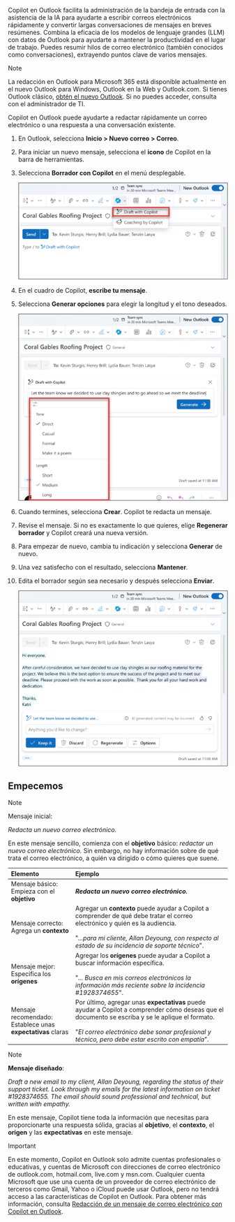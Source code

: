Copilot en Outlook facilita la administración de la bandeja de entrada con la asistencia de la IA para ayudarte a escribir correos electrónicos rápidamente y convertir largas conversaciones de mensajes en breves resúmenes. Combina la eficacia de los modelos de lenguaje grandes (LLM) con datos de Outlook para ayudarte a mantener la productividad en el lugar de trabajo. Puedes resumir hilos de correo electrónico (también conocidos como conversaciones), extrayendo puntos clave de varios mensajes.

> [!NOTE]
> La redacción en Outlook para Microsoft 365 está disponible actualmente en el nuevo Outlook para Windows, Outlook en la Web y Outlook.com. Si tienes Outlook clásico, [obtén el nuevo Outlook](https://support.microsoft.com/office/start-using-new-outlook-for-windows-4395454d-cb2f-4c16-bb24-fa4bb36650ae). Si no puedes acceder, consulta con el administrador de TI.

Copilot en Outlook puede ayudarte a redactar rápidamente un correo electrónico o una respuesta a una conversación existente.

1. En Outlook, selecciona **Inicio > Nuevo correo > Correo**.

1. Para iniciar un nuevo mensaje, selecciona el **icono** de Copilot en la barra de herramientas.

1. Selecciona **Borrador con Copilot** en el menú desplegable.

    ![Captura de pantalla del icono de Copilot en la barra de herramientas de Outlook.](../media/copilot-toolbar-outlook.png)

1. En el cuadro de Copilot, **escribe tu mensaje**.

1. Selecciona **Generar opciones** para elegir la longitud y el tono deseados.

    ![Captura de pantalla de las opciones disponibles para personalizar el borrador en Copilot en Outlook.](../media/copilot-generate-options-outlook.png)

1. Cuando termines, selecciona **Crear**. Copilot te redacta un mensaje.

1. Revise el mensaje. Si no es exactamente lo que quieres, elige **Regenerar borrador** y Copilot creará una nueva versión.

1. Para empezar de nuevo, cambia tu indicación y selecciona **Generar** de nuevo.

1. Una vez satisfecho con el resultado, selecciona **Mantener**.

1. Edita el borrador según sea necesario y después selecciona **Enviar**.

    ![Captura de pantalla de un borrador de correo electrónico generado con Copilot en Outlook.](../media/copilot-draft-results-outlook.png)

## Empecemos

> [!NOTE]
> Mensaje inicial:
>
> _Redacta un nuevo correo electrónico._

En este mensaje sencillo, comienza con el **objetivo** básico: _redactar un nuevo correo electrónico._ Sin embargo, no hay información sobre de qué trata el correo electrónico, a quién va dirigido o cómo quieres que suene.

| Elemento | Ejemplo |
| :------ | :------- |
| Mensaje básico: <br>Empieza con el **objetivo** | **_Redacta un nuevo correo electrónico._** |
| Mensaje correcto: <br>Agrega un **contexto** | Agregar un **contexto** puede ayudar a Copilot a comprender de qué debe tratar el correo electrónico y quién es la audiencia.<br><br>"_...para mi cliente, Allan Deyoung, con respecto al estado de su incidencia de soporte técnico_". |
| Mensaje mejor: <br>Especifica los **orígenes** | Agregar los **orígenes** puede ayudar a Copilot a buscar información específica.<br><br>"_... Busca en mis correos electrónicos la información más reciente sobre la incidencia #1928374655_". |
| Mensaje recomendado: <br>Establece unas **expectativas** claras | Por último, agregar unas **expectativas** puede ayudar a Copilot a comprender cómo deseas que el documento se escriba y se le aplique el formato.<br><br>"_El correo electrónico debe sonar profesional y técnico, pero debe estar escrito con empatía_". |

> [!NOTE]
> **Mensaje diseñado**:
>
> _Draft a new email to my client, Allan Deyoung, regarding the status of their support ticket. Look through my emails for the latest information on ticket #1928374655. The email should sound professional and technical, but written with empathy._

En este mensaje, Copilot tiene toda la información que necesitas para proporcionarte una respuesta sólida, gracias al **objetivo**, el **contexto**, el **origen** y las **expectativas** en este mensaje. 

> [!IMPORTANT]
> En este momento, Copilot en Outlook solo admite cuentas profesionales o educativas, y cuentas de Microsoft con direcciones de correo electrónico de outlook.com, hotmail.com, live.com y msn.com. Cualquier cuenta Microsoft que use una cuenta de un proveedor de correo electrónico de terceros como Gmail, Yahoo o iCloud puede usar Outlook, pero no tendrá acceso a las características de Copilot en Outlook. Para obtener más información, consulta [Redacción de un mensaje de correo electrónico con Copilot en Outlook](https://support.microsoft.com/office/draft-an-email-message-with-copilot-in-outlook-3eb1d053-89b8-491c-8a6e-746015238d9b).